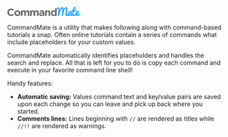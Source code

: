 ![Logo](command-mate-logo.png)

CommandMate is a utility that makes following along with command-based tutorials a snap. Often online tutorials contain a series of commands what include placeholders for your custom values.

CommandMate automatically identifies placeholders and handles the search and replace. All that is left for you to do is copy each command and execute in your favorite command line shell!

Handy features:

- **Automatic saving:** Values command text and key/value pairs are saved upon each change so you can leave and pick up back where you started.
- **Comments lines:** Lines beginning with `//` are rendered as titles while `//!!` are rendered as warnings.
